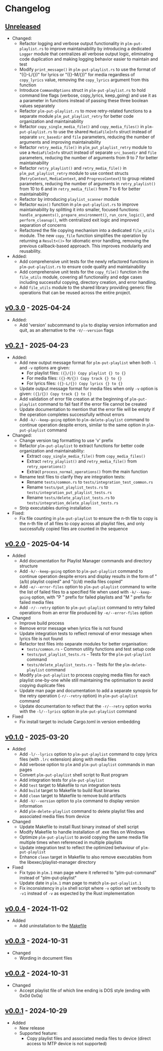 # Changelog

## [Unreleased][]

* Changed:
  * Refactor logging and verbose output functionality in
    `plm-put-playlist.rs` to improve maintainability by introducing a
    dedicated `Logger` module that centralizes all verbose output logic,
    eliminating code duplication and making logging behavior easier to
    maintain and test
  * Modify `print_message()` in `plm-put-playlist.rs` to use the format
    of "({}-L/{})" for lyrics or "({}-M/{})" for media regardless of
    `copy_lyrics` value, removing the `copy_lyrics` argument from this
    function
  * Introduce `CommandOptions` struct in `plm-put-playlist.rs` to hold
    command line flags (verbose, copy_lyrics, keep_going) and use it as
    a parameter in functions instead of passing these three boolean
    values separately
  * Refactor `plm-put-playlist.rs` to move retry-related functions to a
    separate module `plm_put_playlist_retry` for better code
    organization and maintainability
  * Refactor `copy_single_media_file()` and `copy_media_files()` in
    `plm-put-playlist.rs` to use the shared `MediaFileInfo` struct
    instead of separate `src_basedir` and `file` parameters, reducing
    the number of arguments and improving maintainability
  * Refactor `retry_media_file()` in `plm_put_playlist_retry` module to
    use a `MediaFileInfo` struct instead of separate `src_basedir` and
    `file` parameters, reducing the number of arguments from 9 to 7 for
    better maintainability
  * Refactor `retry_playlist()` and `retry_media_file()` in
    `plm_put_playlist_retry` module to use context structs
    (`RetryContext`, `MediaContext`, and `ProgressContext`) to group
    related parameters, reducing the number of arguments in
    `retry_playlist()` from 10 to 6 and in `retry_media_file()` from 7
    to 6 for better maintainability
  * Refactor by introducing `playlist_scanner` module
  * Refactor `main()` function in `plm-put-playlist.rs` to improve
    maintainability by splitting it into smaller, focused functions:
    `handle_arguments()`, `prepare_environment()`, `run_core_logic()`,
    and `perform_cleanup()`, with centralized exit logic and improved
    separation of concerns
  * Refactored the file copying mechanism into a dedicated `file_utils`
    module.  The new `copy_file` function simplifies the operation by
    returning a `Result<()>` for idiomatic error handling, removing the
    previous callback-based approach.  This improves modularity and
    reusability.
* Added:
  * Add comprehensive unit tests for the newly refactored functions in
    `plm-put-playlist.rs` to ensure code quality and maintainability
  * Add comprehensive unit tests for the `copy_file()` function in the
    `file_utils` module, covering all functionality and edge cases
    including successful copying, directory creation, and error
    handling.
  * Add `file_utils` module to the shared library providing generic file
    operations that can be reused across the entire project.

## [v0.3.0][] - 2025-04-24

* Added:
  * Add 'version' subcommand to `plm` to display version information and
    quit, as an alternative to the `-V/--version` flags

## [v0.2.1][] - 2025-04-23

* Added:
  * Add new output message format for `plm-put-playlist` when both `-l`
    and `-v` options are given:
    * For playlist files: `({}/{}) Copy playlist {} to {}`
    * For media files: `({}-M/{}) Copy track {} to {}`
    * For lyrics files: `({}-L/{}) Copy lyrics {} to {}`
  * Update output message format for media files when only `-v` option
    is given: `({}/{}) Copy track {} to {}`
  * Add validation of error file creation at the beginning of
    `plm-put-playlist` command to fail fast if the error file cannot be
    created
  * Update documentation to mention that the error file will be empty
    if the operation completes successfully without errors
  * Add `-k/--keep-going` option to `plm-delete-playlist` command to
    continue operation despite errors, similar to the same option in
    `plm-put-playlist` command
* Changed:
  * Change version tag formatting to use 'v' prefix
  * Refactor `plm-put-playlist` to extract functions for better code
    organization and maintainability:
    * Extract `copy_single_media_file()` from `copy_media_files()`
    * Extract `retry_playlist()` and `retry_media_file()` from
      `retry_operations()`
    * Extract `process_normal_operations()` from the main function
  * Rename test files to clarify they are integration tests:
    * Rename `tests/common.rs` to `tests/integration_test_common.rs`
    * Rename `tests/put_playlist_tests.rs` to
      `tests/integration_put_playlist_tests.rs`
    * Rename `tests/delete_playlist_tests.rs` to
      `tests/integration_delete_playlist_tests.rs`
  * Strip executables during installation
* Fixed:
  * Fix file counting in `plm-put-playlist` to ensure the n-th file to
    copy is the n-th file of all files to copy across all playlist
    files, and only successfully copied files are counted in the
    sequence

## [v0.2.0][] - 2025-04-14

* Added
  * Add documentation for Playlist Manager commands and directory
    structure
  * Add `-k/--keep-going` option to `plm-put-playlist` command to
    continue operation despite errors and display results in the form of
    "(a/b) playlist copied" and "(c/d) media files copied"
  * Add `-e/--error-files` option to `plm-put-playlist` command to
    write the list of failed files to a specified file when used with
    `-k/--keep-going` option, with "P " prefix for failed playlists and
    "M " prefix for failed media files
  * Add `-r/--retry` option to `plm-put-playlist` command to retry
    failed operations from an error file produced by `-e/--error-files`
    option
* Changed
  * Improve build process
  * Remove error message when lyrics file is not found
  * Update integration tests to reflect removal of error message when
    lyrics file is not found
  * Refactor test files into separate modules for better organisation:
    * `tests/common.rs` - Common utility functions and test setup code
    * `tests/put_playlist_tests.rs` - Tests for the `plm-put-playlist`
      command
    * `tests/delete_playlist_tests.rs` - Tests for the
      `plm-delete-playlist` command
  * Modify `plm-put-playlist` to process copying media files for each
    playlist one-by-one while still maintaining the optimisation to
    avoid copying duplicate files
  * Update man page and documentation to add a separate synopsis for the
    retry operation (`-r/--retry` option) in `plm-put-playlist` command
  * Update documentation to reflect that the `-r/--retry` option works
    with the `-l/--lyrics` option in `plm-put-playlist` command
* Fixed
  * Fix install target to include Cargo.toml in version embedding

## [v0.1.0][] - 2025-03-20

* Added
  * Add `-l/--lyrics` option to `plm-put-playlist` command to copy
    lyrics files (with `.lrc` extension) along with media files
  * Add verbose option to `plm` and `plm-put-playlist` commands in man
    pages
  * Convert `plm-put-playlist` shell script to Rust program
  * Add integration tests for `plm-put-playlist`
  * Add `test` target to Makefile to run integration tests
  * Add `build` target to Makefile to build Rust binaries
  * Add `clean` target to Makefile to remove build artifacts
  * Add `-V/--version` option to `plm` command to display version
    information
  * Add `plm-delete-playlist` command to delete playlist files and
    associated media files from device
* Changed
  * Update Makefile to install Rust binary instead of shell script
  * Modify Makefile to handle installation of .exe files on Windows
  * Optimize `plm-put-playlist` to avoid copying the same media file
    multiple times when referenced in multiple playlists
  * Update integration test to reflect the optimized behaviour of
    `plm-put-playlist`
  * Enhance `clean` target in Makefile to also remove executables from
    the libexec/playlist-manager directory
* Fixed
  * Fix typo in `plm.1` man page where it referred to "plm-put-command"
    instead of "plm-put-playlist"
  * Update date in `plm.1` man page to match `plm-put-playlist.1`
  * Fix inconsistency in `plm` shell script where `-v` option set
    verbosity to `-v1` instead of `-v` as expected by the Rust
    implementation

## [v0.0.4][] - 2024-11-02

* Added
  * Add uninstallation to the [Makefile](Makefile)

## [v0.0.3][] - 2024-10-31

* Changed
  * Wording in document files

## [v0.0.2][] - 2024-10-31

* Changed
  * Accept playlist file of which line ending is DOS style (ending with
    0x0d 0x0a)

## [v0.0.1][] - 2024-10-29

* Added
  * New release
  * Supported feature:
    * Copy playlist files and associated media files to device
      (direct access to MTP device is not supported)

[Unreleased]:
  https://github.com/upperstream/playlist-manager/compare/v0.3.0...HEAD
[v0.3.0]:
  https://github.com/upperstream/playlist-manager/compare/v0.2.1...v0.3.0
[v0.2.1]:
  https://github.com/upperstream/playlist-manager/compare/v0.2.0...v0.2.1
[v0.2.0]:
  https://github.com/upperstream/playlist-manager/compare/v0.1.0...v0.2.0
[v0.1.0]:
  https://github.com/upperstream/playlist-manager/compare/v0.0.4...v0.1.0
[v0.0.4]:
  https://github.com/upperstream/playlist-manager/compare/v0.0.3...v0.0.4
[v0.0.3]:
  https://github.com/upperstream/playlist-manager/compare/v0.0.2...v0.0.3
[v0.0.2]:
  https://github.com/upperstream/playlist-manager/compare/v0.0.1...v0.0.2
[v0.0.1]:
  https://github.com/upperstream/playlist-manager/releases/tag/v0.0.1
